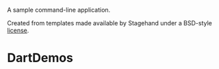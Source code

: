 A sample command-line application.

Created from templates made available by Stagehand under a BSD-style
[license](https://github.com/dart-lang/stagehand/blob/master/LICENSE).
# DartDemos
